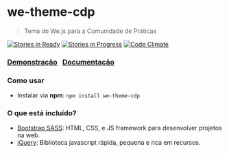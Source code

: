 # we-theme-cdp
> Tema do We.js para a Comunidade de Práticas

[![Stories in Ready](https://badge.waffle.io/abs-org/we-theme-cdp.png?label=ready&title=Ready)](https://waffle.io/abs-org/we-theme-cdp)
[![Stories in Progress](https://badge.waffle.io/abs-org/we-theme-cdp.png?label=In%20Progress&title=In%20Progress)](https://waffle.io/abs-org/we-theme-cdp)
[![Code Climate](https://codeclimate.com/github/ABS-org/we-theme-cdp/badges/gpa.svg)](https://codeclimate.com/github/ABS-org/we-theme-cdp)

### [Demonstração](https://abs-org.github.io/we-theme-cdp/demo/) &nbsp; [Documentação](https://github.com/ABS-org/we-theme-cdp/wiki)

### Como usar

- Instalar via **npm**:
```npm install we-theme-cdp ```

### O que está incluído?
- [Bootstrap SASS](http://getbootstrap.com/css/#sass): HTML, CSS, e JS framework para desenvolver projetos na web.
- [jQuery](http://jquery.com/): Biblioteca javascript rápida, pequena e rica em recursos.
